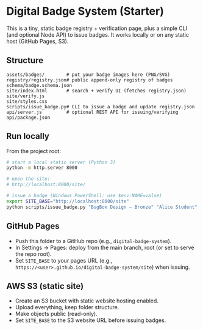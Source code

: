# Digital Badge System (Starter)

This is a tiny, static badge registry + verification page, plus a simple CLI (and optional Node API) to issue badges.
It works locally or on any static host (GitHub Pages, S3).

## Structure
```
assets/badges/        # put your badge images here (PNG/SVG)
registry/registry.json# public append-only registry of badges
schema/badge.schema.json
site/index.html       # search + verify UI (fetches registry.json)
site/verify.js
site/styles.css
scripts/issue_badge.py# CLI to issue a badge and update registry.json
api/server.js         # optional REST API for issuing/verifying
api/package.json
```

## Run locally
From the project root:
```bash
# start a local static server (Python 3)
python -m http.server 8000

# open the site:
# http://localhost:8000/site/

# issue a badge (Windows PowerShell: use $env:NAME=value)
export SITE_BASE="http://localhost:8000/site"
python scripts/issue_badge.py "BugBox Design – Bronze" "Alice Student" alice@example.com assets/badges/sample.png "Figma,Colour theory,BugBox style" "Completed initial design"
```

## GitHub Pages
- Push this folder to a GitHub repo (e.g., `digital-badge-system`).
- In Settings → Pages: deploy from the main branch, root (or set to serve the repo root).
- Set `SITE_BASE` to your pages URL (e.g., `https://<user>.github.io/digital-badge-system/site`) when issuing.

## AWS S3 (static site)
- Create an S3 bucket with static website hosting enabled.
- Upload everything, keep folder structure.
- Make objects public (read-only).
- Set `SITE_BASE` to the S3 website URL before issuing badges.
